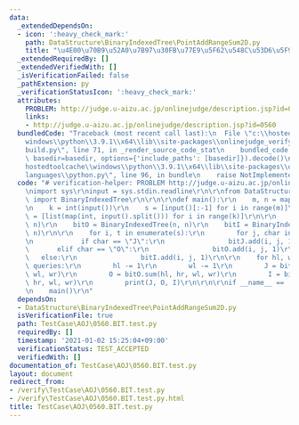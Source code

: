 ```yaml
---
data:
  _extendedDependsOn:
  - icon: ':heavy_check_mark:'
    path: DataStructure\BinaryIndexedTree\PointAddRangeSum2D.py
    title: "\u4E00\u70B9\u52A0\u7B97\u30FB\u77E9\u5F62\u548C\u53D6\u5F97"
  _extendedRequiredBy: []
  _extendedVerifiedWith: []
  _isVerificationFailed: false
  _pathExtension: py
  _verificationStatusIcon: ':heavy_check_mark:'
  attributes:
    PROBLEM: http://judge.u-aizu.ac.jp/onlinejudge/description.jsp?id=0560
    links:
    - http://judge.u-aizu.ac.jp/onlinejudge/description.jsp?id=0560
  bundledCode: "Traceback (most recent call last):\n  File \"c:\\hostedtoolcache\\\
    windows\\python\\3.9.1\\x64\\lib\\site-packages\\onlinejudge_verify\\documentation\\\
    build.py\", line 71, in _render_source_code_stat\n    bundled_code = language.bundle(stat.path,\
    \ basedir=basedir, options={'include_paths': [basedir]}).decode()\n  File \"c:\\\
    hostedtoolcache\\windows\\python\\3.9.1\\x64\\lib\\site-packages\\onlinejudge_verify\\\
    languages\\python.py\", line 96, in bundle\n    raise NotImplementedError\nNotImplementedError\n"
  code: "# verification-helper: PROBLEM http://judge.u-aizu.ac.jp/onlinejudge/description.jsp?id=0560\r\
    \nimport sys\r\ninput = sys.stdin.readline\r\n\r\nfrom DataStructure.BinaryIndexedTree.PointAddRangeSum2D\
    \ import BinaryIndexedTree\r\n\r\n\r\ndef main():\r\n    m, n = map(int, input().split())\r\
    \n    k = int(input())\r\n    s = [input()[:-1] for i in range(m)]\r\n    queries\
    \ = [list(map(int, input().split())) for i in range(k)]\r\n\r\n    bitJ = BinaryIndexedTree(n,\
    \ n)\r\n    bitO = BinaryIndexedTree(n, n)\r\n    bitI = BinaryIndexedTree(n,\
    \ n)\r\n\r\n    for i, t in enumerate(s):\r\n        for j, char in enumerate(t):\r\
    \n            if char == \"J\":\r\n                bitJ.add(i, j, 1)\r\n     \
    \       elif char == \"O\":\r\n                bitO.add(i, j, 1)\r\n         \
    \   else:\r\n                bitI.add(i, j, 1)\r\n\r\n    for hl, wl, hr, wr in\
    \ queries:\r\n        hl -= 1\r\n        wl -= 1\r\n        J = bitJ.sum(hl, hr,\
    \ wl, wr)\r\n        O = bitO.sum(hl, hr, wl, wr)\r\n        I = bitI.sum(hl,\
    \ hr, wl, wr)\r\n        print(J, O, I)\r\n\r\n\r\nif __name__ == '__main__':\r\
    \n    main()\r\n"
  dependsOn:
  - DataStructure\BinaryIndexedTree\PointAddRangeSum2D.py
  isVerificationFile: true
  path: TestCase\AOJ\0560.BIT.test.py
  requiredBy: []
  timestamp: '2021-01-02 15:25:04+09:00'
  verificationStatus: TEST_ACCEPTED
  verifiedWith: []
documentation_of: TestCase\AOJ\0560.BIT.test.py
layout: document
redirect_from:
- /verify\TestCase\AOJ\0560.BIT.test.py
- /verify\TestCase\AOJ\0560.BIT.test.py.html
title: TestCase\AOJ\0560.BIT.test.py
---
```

